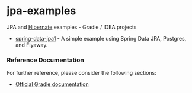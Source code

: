 jpa-examples
============

JPA and [Hibernate][hib] examples - Gradle / IDEA projects

* [spring-data-jpa1](./spring-data-jpa1/README.md) - A simple example using Spring Data JPA, Postgres, and Flyaway.

### Reference Documentation
For further reference, please consider the following sections:

* [Official Gradle documentation](https://docs.gradle.org)

  [hib]: http://www.hibernate.org "Hibernate"

